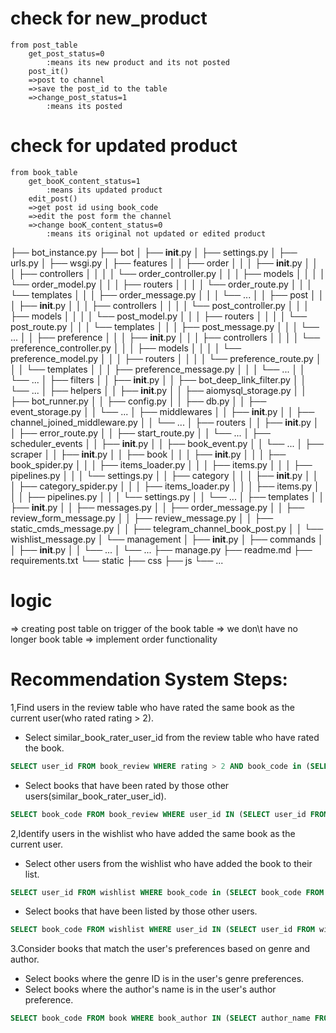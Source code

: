# check for new_product
    from post_table
        get_post_status=0
            :means its new product and its not posted
        post_it()
        =>post to channel
        =>save the post_id to the table
        =>change_post_status=1
            :means its posted

# check for updated product
    from book_table
        get_booK_content_status=1
            :means its updated product
        edit_post()
        =>get post id using book_code
        =>edit the post form the channel
        =>change booK_content_status=0
            :means its original not updated or edited product

├── bot_instance.py
├── bot
│   ├── __init__.py
│   ├── settings.py
│   ├── urls.py
│   ├── wsgi.py
│   ├── features
│   │   ├── order
│   │   │   ├── __init__.py
│   │   │   ├── controllers
│   │   │   │   └── order_controller.py
│   │   │   ├── models
│   │   │   │   └── order_model.py
│   │   │   ├── routers
│   │   │   │   └── order_route.py
│   │   │   └── templates
│   │   │       ├── order_message.py
│   │   │       └── ...
│   │   ├── post
│   │   │   ├── __init__.py
│   │   │   ├── controllers
│   │   │   │   └── post_controller.py
│   │   │   ├── models
│   │   │   │   └── post_model.py
│   │   │   ├── routers
│   │   │   │   └── post_route.py
│   │   │   └── templates
│   │   │       ├── post_message.py
│   │   │       └── ...
│   │   ├── preference
│   │   │   ├── __init__.py
│   │   │   ├── controllers
│   │   │   │   └── preference_controller.py
│   │   │   ├── models
│   │   │   │   └── preference_model.py
│   │   │   ├── routers
│   │   │   │   └── preference_route.py
│   │   │   └── templates
│   │   │       ├── preference_message.py
│   │   │       └── ...
│   │   └── ...
│   ├── filters
│   │   ├── __init__.py
│   │   ├── bot_deep_link_filter.py
│   │   └── ...
│   ├── helpers
│   │   ├── __init__.py
│   │   ├── aiomysql_storage.py
│   │   ├── bot_runner.py
│   │   ├── config.py
│   │   ├── db.py
│   │   ├── event_storage.py
│   │   └── ...
│   ├── middlewares
│   │   ├── __init__.py
│   │   ├── channel_joined_middleware.py
│   │   └── ...
│   ├── routers
│   │   ├── __init__.py
│   │   ├── error_route.py
│   │   ├── start_route.py
│   │   └── ...
│   ├── scheduler_events
│   │   ├── __init__.py
│   │   ├── book_event.py
│   │   └── ...
│   ├── scraper
│   │   ├── __init__.py
│   │   ├── book
│   │   │   ├── __init__.py
│   │   │   ├── book_spider.py
│   │   │   ├── items_loader.py
│   │   │   ├── items.py
│   │   │   ├── pipelines.py
│   │   │   └── settings.py
│   │   ├── category
│   │   │   ├── __init__.py
│   │   │   ├── category_spider.py
│   │   │   ├── items_loader.py
│   │   │   ├── items.py
│   │   │   ├── pipelines.py
│   │   │   └── settings.py
│   │   └── ...
│   ├── templates
│   │   ├── __init__.py
│   │   ├── messages.py
│   │   ├── order_message.py
│   │   ├── review_form_message.py
│   │   ├── review_message.py
│   │   ├── static_cmds_message.py
│   │   ├── telegram_channel_book_post.py
│   │   └── wishlist_message.py
│   └── management
│       ├── __init__.py
│       ├── commands
│       │   ├── __init__.py
│       │   └── ...
│       └── ...
├── manage.py
├── readme.md
├── requirements.txt
└── static
    ├── css
    ├── js
    └── ...

# logic
=> creating post table on trigger of the book table
=> we don\t have no longer book table
=> implement order functionality

# Recommendation System Steps:

1,Find users in the review table who have rated the same book as the current user(who rated rating > 2).

- Select similar_book_rater_user_id from the review table who have rated the book.
```sql
SELECT user_id FROM book_review WHERE rating > 2 AND book_code in (SELECT book_code FROM book_review WHERE rating > 2 AND user_id="6288799554")
```

- Select books that have been rated by those other users(similar_book_rater_user_id).
```sql
SELECT book_code FROM book_review WHERE user_id IN (SELECT user_id FROM book_review WHERE rating > 2 AND book_code in (SELECT book_code FROM book_review WHERE rating > 2 AND user_id="6288799554"))
```
2,Identify users in the wishlist who have added the same book as the current user.

- Select other users from the wishlist who have added the book to their list.
```sql
SELECT user_id FROM wishlist WHERE book_code in (SELECT book_code FROM wishlist WHERE user_id="6288799554")
```
- Select books that have been listed by those other users.
```sql
SELECT book_code FROM wishlist WHERE user_id IN (SELECT user_id FROM wishlist WHERE book_code IN (SELECT book_code FROM wishlist WHERE user_id="6288799554"))
```
3.Consider books that match the user's preferences based on genre and author.

- Select books where the genre ID is in the user's genre preferences.
- Select books where the author's name is in the user's author preference.
```sql
SELECT book_code FROM book WHERE book_author IN (SELECT author_name FROM author_preference WHERE user_id="6288799554") OR book_category IN (SELECT category_id FROM genre_preference WHERE user_id="6288799554")
```